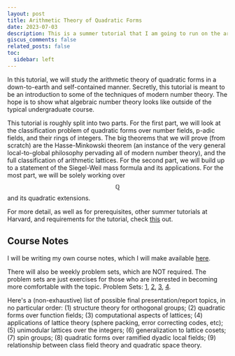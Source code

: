 ```yaml
---
layout: post
title: Arithmetic Theory of Quadratic Forms
date: 2023-07-03
description: This is a summer tutorial that I am going to run on the arithmetic theory of quadratic forms.
giscus_comments: false
related_posts: false
toc:
  sidebar: left
---
```

In this tutorial, we will study the arithmetic theory of quadratic forms in a down-to-earth and self-contained manner. Secretly, this tutorial is meant to be an introduction to some of the techniques of modern number theory. The hope is to show what algebraic number theory looks like outside of the typical undergraduate course.

This tutorial is roughly split into two parts. For the first part, we will look at the classification problem of quadratic forms over number fields, p-adic fields, and their rings of integers. The big theorems that we will prove (from scratch) are the Hasse-Minkowski theorem (an instance of the very general local-to-global philosophy pervading all of modern number theory), and the full classification of arithmetic lattices. For the second part, we will build up to a statement of the Siegel-Weil mass formula and its applications. For the most part, we will be solely working over $$\mathbb{Q}$$ and its quadratic extensions.

For more detail, as well as for prerequisites, other summer tutorials at Harvard, and requirements for the tutorial, check [this](https://www.math.harvard.edu/undergraduate/the-2023-summer-tutorial-program/) out.

## Course Notes

I will be writing my own course notes, which I will make available [here](https://kush1729.github.io/assets/pdf/Quadratic_Forms_Lecture_Notes.pdf).

There will also be weekly problem sets, which are NOT required. The problem sets are just exercises for those who are interested in becoming more comfortable with the topic. Problem Sets: [1](https://kush1729.github.io/assets/pdf/PSet1-Sum23QF.pdf), [2](https://kush1729.github.io/assets/pdf/PSet2-Sum23QF.pdf), [3](https://kush1729.github.io/assets/pdf/PSet3-Sum23QF.pdf), [4](https://kush1729.github.io/assets/pdf/PSet4-Sum23QF.pdf).

Here's a (non-exhaustive) list of possible final presentation/report topics, in no particular order: (1) structure theory for orthogonal groups; (2) quadratic forms over function fields; (3) computational aspects of lattices; (4) applications of lattice theory (sphere packing, error correcting codes, etc); (5) unimodular lattices over the integers; (6) generalization to lattice cosets; (7) spin groups; (8) quadratic forms over ramified dyadic local fields; (9) relationship between class field theory and quadratic space theory.
